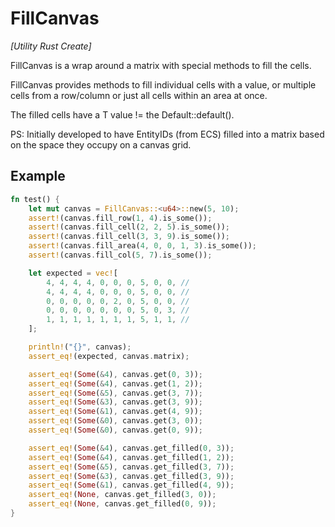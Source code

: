 FillCanvas
===

_\[Utility Rust Create\]_

FillCanvas is a wrap around a matrix with special methods to fill the cells.

FillCanvas provides methods to fill individual cells with a value, or multiple cells from a row/column or just all cells
within an area at once.

The filled cells have a T value != the Default::default().

PS: Initially developed to have EntityIDs (from ECS) filled into a matrix based on the space they occupy on a canvas grid.

Example
---

```rust
fn test() {
    let mut canvas = FillCanvas::<u64>::new(5, 10);
    assert!(canvas.fill_row(1, 4).is_some());
    assert!(canvas.fill_cell(2, 2, 5).is_some());
    assert!(canvas.fill_cell(3, 3, 9).is_some());
    assert!(canvas.fill_area(4, 0, 0, 1, 3).is_some());
    assert!(canvas.fill_col(5, 7).is_some());

    let expected = vec![
        4, 4, 4, 4, 0, 0, 0, 5, 0, 0, //
        4, 4, 4, 4, 0, 0, 0, 5, 0, 0, //
        0, 0, 0, 0, 0, 2, 0, 5, 0, 0, //
        0, 0, 0, 0, 0, 0, 0, 5, 0, 3, //
        1, 1, 1, 1, 1, 1, 1, 5, 1, 1, //
    ];

    println!("{}", canvas);
    assert_eq!(expected, canvas.matrix);

    assert_eq!(Some(&4), canvas.get(0, 3));
    assert_eq!(Some(&4), canvas.get(1, 2));
    assert_eq!(Some(&5), canvas.get(3, 7));
    assert_eq!(Some(&3), canvas.get(3, 9));
    assert_eq!(Some(&1), canvas.get(4, 9));
    assert_eq!(Some(&0), canvas.get(3, 0));
    assert_eq!(Some(&0), canvas.get(0, 9));

    assert_eq!(Some(&4), canvas.get_filled(0, 3));
    assert_eq!(Some(&4), canvas.get_filled(1, 2));
    assert_eq!(Some(&5), canvas.get_filled(3, 7));
    assert_eq!(Some(&3), canvas.get_filled(3, 9));
    assert_eq!(Some(&1), canvas.get_filled(4, 9));
    assert_eq!(None, canvas.get_filled(3, 0));
    assert_eq!(None, canvas.get_filled(0, 9));
}
```